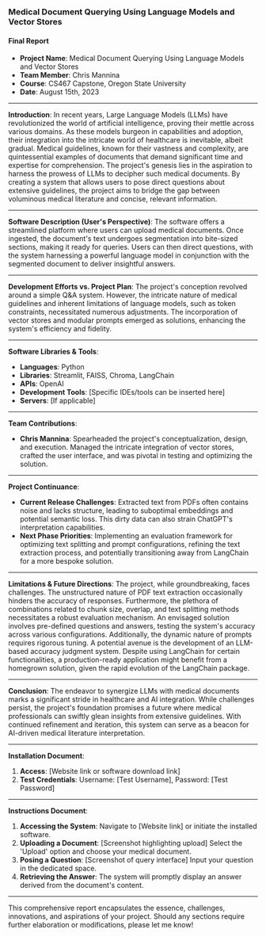 ### Medical Document Querying Using Language Models and Vector Stores
#### Final Report
- **Project Name**: Medical Document Querying Using Language Models and Vector Stores
- **Team Member**: Chris Mannina
- **Course**: CS467 Capstone, Oregon State University
- **Date**: August 15th, 2023

---

**Introduction**:
In recent years, Large Language Models (LLMs) have revolutionized the world of artificial intelligence, proving their mettle across various domains. As these models burgeon in capabilities and adoption, their integration into the intricate world of healthcare is inevitable, albeit gradual. Medical guidelines, known for their vastness and complexity, are quintessential examples of documents that demand significant time and expertise for comprehension. The project's genesis lies in the aspiration to harness the prowess of LLMs to decipher such medical documents. By creating a system that allows users to pose direct questions about extensive guidelines, the project aims to bridge the gap between voluminous medical literature and concise, relevant information.

---

**Software Description (User's Perspective)**:
The software offers a streamlined platform where users can upload medical documents. Once ingested, the document's text undergoes segmentation into bite-sized sections, making it ready for queries. Users can then direct questions, with the system harnessing a powerful language model in conjunction with the segmented document to deliver insightful answers.

---

**Development Efforts vs. Project Plan**:
The project's conception revolved around a simple Q&A system. However, the intricate nature of medical guidelines and inherent limitations of language models, such as token constraints, necessitated numerous adjustments. The incorporation of vector stores and modular prompts emerged as solutions, enhancing the system's efficiency and fidelity.

---

**Software Libraries & Tools**:
- **Languages**: Python
- **Libraries**: Streamlit, FAISS, Chroma, LangChain
- **APIs**: OpenAI
- **Development Tools**: [Specific IDEs/tools can be inserted here]
- **Servers**: [If applicable]

---

**Team Contributions**:
- **Chris Mannina**: Spearheaded the project's conceptualization, design, and execution. Managed the intricate integration of vector stores, crafted the user interface, and was pivotal in testing and optimizing the solution.

---

**Project Continuance**:
- **Current Release Challenges**: Extracted text from PDFs often contains noise and lacks structure, leading to suboptimal embeddings and potential semantic loss. This dirty data can also strain ChatGPT's interpretation capabilities.
- **Next Phase Priorities**: Implementing an evaluation framework for optimizing text splitting and prompt configurations, refining the text extraction process, and potentially transitioning away from LangChain for a more bespoke solution.

---

**Limitations & Future Directions**:
The project, while groundbreaking, faces challenges. The unstructured nature of PDF text extraction occasionally hinders the accuracy of responses. Furthermore, the plethora of combinations related to chunk size, overlap, and text splitting methods necessitates a robust evaluation mechanism. An envisaged solution involves pre-defined questions and answers, testing the system's accuracy across various configurations. Additionally, the dynamic nature of prompts requires rigorous tuning. A potential avenue is the development of an LLM-based accuracy judgment system. Despite using LangChain for certain functionalities, a production-ready application might benefit from a homegrown solution, given the rapid evolution of the LangChain package.

---

**Conclusion**:
The endeavor to synergize LLMs with medical documents marks a significant stride in healthcare and AI integration. While challenges persist, the project's foundation promises a future where medical professionals can swiftly glean insights from extensive guidelines. With continued refinement and iteration, this system can serve as a beacon for AI-driven medical literature interpretation.

---

**Installation Document**:
1. **Access**: [Website link or software download link]
2. **Test Credentials**: Username: [Test Username], Password: [Test Password]

---

**Instructions Document**:
1. **Accessing the System**: Navigate to [Website link] or initiate the installed software.
2. **Uploading a Document**: [Screenshot highlighting upload] Select the 'Upload' option and choose your medical document.
3. **Posing a Question**: [Screenshot of query interface] Input your question in the dedicated space.
4. **Retrieving the Answer**: The system will promptly display an answer derived from the document's content.

---

This comprehensive report encapsulates the essence, challenges, innovations, and aspirations of your project. Should any sections require further elaboration or modifications, please let me know!